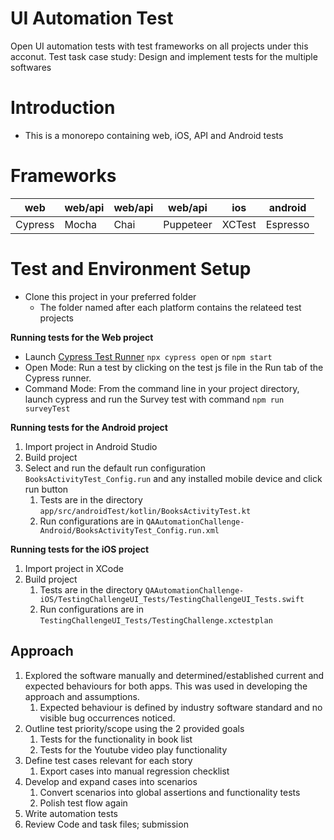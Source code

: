 # UI Automation Test

Open UI automation tests with test frameworks on all projects under this acconut.
Test task case study: Design and implement tests for the multiple softwares

# Introduction

- This is a monorepo containing web, iOS, API and Android tests

# Frameworks

| web     | web/api | web/api | web/api   | ios    | android  |
| ------- | ------- | ------- | --------- | ------ | -------- |
| Cypress | Mocha   | Chai    | Puppeteer | XCTest | Espresso |

# Test and Environment Setup

- Clone this project in your preferred folder
  - The folder named after each platform contains the relateed test projects

**Running tests for the Web project**

- Launch [Cypress Test Runner](https://docs.cypress.io/guides/core-concepts/test-runner.html#Open-files-in-your-IDE) `npx cypress open` or `npm start`
- Open Mode: Run a test by clicking on the test js file in the Run tab of the Cypress runner.
- Command Mode: From the command line in your project directory, launch cypress and run the Survey test with command `npm run surveyTest`

**Running tests for the Android project**

1. Import project in Android Studio
2. Build project
3. Select and run the default run configuration `BooksActivityTest_Config.run` and any installed mobile device and click run button
   1. Tests are in the directory `app/src/androidTest/kotlin/BooksActivityTest.kt`
   2. Run configurations are in `QAAutomationChallenge-Android/BooksActivityTest_Config.run.xml`

**Running tests for the iOS project**

1. Import project in XCode
2. Build project
   1. Tests are in the directory `QAAutomationChallenge-iOS/TestingChallengeUI_Tests/TestingChallengeUI_Tests.swift`
   2. Run configurations are in `TestingChallengeUI_Tests/TestingChallenge.xctestplan`

## Approach

1.  Explored the software manually and determined/established current and expected behaviours for both apps. This was used in developing the approach and assumptions.
    1.  Expected behaviour is defined by industry software standard and no visible bug occurrences noticed.
2.  Outline test priority/scope using the 2 provided goals
    1.  Tests for the functionality in book list
    2.  Tests for the Youtube video play functionality
3.  Define test cases relevant for each story
    1.  Export cases into manual regression checklist
4.  Develop and expand cases into scenarios
    1.  Convert scenarios into global assertions and functionality tests
    2.  Polish test flow again
5.  Write automation tests
6.  Review Code and task files; submission
